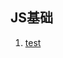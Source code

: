 <!-- 目录 start -->
## JS基础
1. [test](https://github.com/a86861636/mdBlog/tree/master/JS基础/test.md)
<!-- 目录 end -->